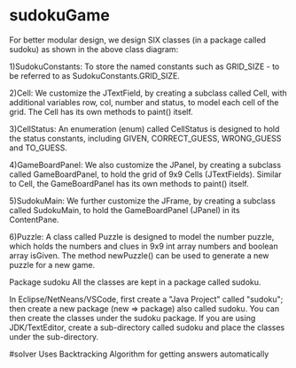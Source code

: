 # sudokuGame
For better modular design, we design SIX classes (in a package called sudoku) as shown in the above class diagram:

1)SudokuConstants: To store the named constants such as GRID_SIZE - to be referred to as SudokuConstants.GRID_SIZE.

2)Cell: We customize the JTextField, by creating a subclass called Cell, with additional variables row, col, number and status, to model each cell of the grid. The Cell has its own methods to paint() itself.

3)CellStatus: An enumeration (enum) called CellStatus is designed to hold the status constants, including GIVEN, CORRECT_GUESS, WRONG_GUESS and TO_GUESS.

4)GameBoardPanel: We also customize the JPanel, by creating a subclass called GameBoardPanel, to hold the grid of 9x9 Cells (JTextFields). Similar to Cell, the GameBoardPanel has its own methods to paint() itself.

5)SudokuMain: We further customize the JFrame, by creating a subclass called SudokuMain, to hold the GameBoardPanel (JPanel) in its ContentPane.

6)Puzzle: A class called Puzzle is designed to model the number puzzle, which holds the numbers and clues in 9x9 int array numbers and boolean array isGiven. The method 
newPuzzle() can be used to generate a new puzzle for a new game.

Package sudoku
All the classes are kept in a package called sudoku.

In Eclipse/NetNeans/VSCode, first create a "Java Project" called "sudoku"; then create a new package (new ⇒ package) also called sudoku. You can then create the classes under the sudoku package.
If you are using JDK/TextEditor, create a sub-directory called sudoku and place the classes under the sub-directory.

#solver
Uses Backtracking Algorithm for getting answers automatically 
